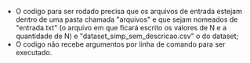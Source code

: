 - O codigo para ser rodado precisa que os arquivos de entrada estejam dentro de uma pasta chamada "arquivos" e que sejam nomeados de "entrada.txt" (o arquivo em que ficará escrito os valores de N e a quantidade de N) e "dataset_simp_sem_descricao.csv" o do dataset;
- O codigo não recebe argumentos por linha de comando para ser executado.
